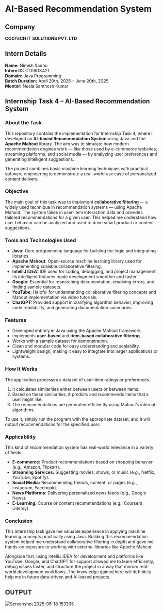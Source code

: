 # AI-Based Recommendation System

## Company  
**CODTECH IT SOLUTIONS PVT. LTD**

## Intern Details  
**Name:** Nimish Sadhu  
**Intern ID:** CT08DK421  
**Domain:** Java Programming  
**Batch Duration:** April 20th, 2025 – June 20th, 2025  
**Mentor:** Neela Santhosh Kumar  

## Internship Task 4 – AI-Based Recommendation System

### About the Task  
This repository contains the implementation for Internship Task 4, where I developed an **AI-based Recommendation System** using Java and the **Apache Mahout** library. The aim was to simulate how modern recommendation engines work — like those used by e-commerce websites, streaming platforms, and social media — by analyzing user preferences and generating intelligent suggestions.

The project combines basic machine learning techniques with practical software engineering to demonstrate a real-world use case of personalized content delivery.

### Objective  
The main goal of this task was to implement **collaborative filtering** — a widely used technique in recommendation systems — using Apache Mahout. The system takes in user-item interaction data and provides tailored recommendations for a given user. This helped me understand how user behavior can be analyzed and used to drive smart product or content suggestions.

### Tools and Technologies Used  
- **Java:** Core programming language for building the logic and integrating libraries.  
- **Apache Mahout:** Open-source machine learning library used for implementing scalable collaborative filtering.  
- **IntelliJ IDEA:** IDE used for coding, debugging, and project management. Its intelligent features made development smoother and faster.  
- **Google:** Essential for researching documentation, resolving errors, and finding sample datasets.  
- **YouTube:** Helpful for understanding collaborative filtering concepts and Mahout implementation via video tutorials.  
- **ChatGPT:** Provided support in clarifying algorithm behavior, improving code readability, and generating documentation summaries.

### Features  
- Developed entirely in Java using the Apache Mahout framework.  
- Implements **user-based** and **item-based collaborative filtering**.  
- Works with a sample dataset for demonstration.  
- Clean and modular code for easy understanding and scalability.  
- Lightweight design, making it easy to integrate into larger applications or systems.

### How It Works  
The application processes a dataset of user-item ratings or preferences.  
1. It calculates similarities either between users or between items.  
2. Based on these similarities, it predicts and recommends items that a user might like.  
3. The recommendations are generated efficiently using Mahout’s internal algorithms.  

To use it, simply run the program with the appropriate dataset, and it will output recommendations for the specified user.

### Applicability  
This kind of recommendation system has real-world relevance in a variety of fields:  
- **E-commerce:** Product recommendations based on shopping behavior (e.g., Amazon, Flipkart).  
- **Streaming Services:** Suggesting movies, shows, or music (e.g., Netflix, YouTube, Spotify).  
- **Social Media:** Recommending friends, content, or pages (e.g., Instagram, Facebook).  
- **News Platforms:** Delivering personalized news feeds (e.g., Google News).  
- **E-Learning:** Course or content recommendations (e.g., Coursera, Udemy).

### Conclusion  
This internship task gave me valuable experience in applying machine learning concepts practically using Java. Building this recommendation system helped me understand collaborative filtering in depth and gave me hands-on exposure to working with external libraries like Apache Mahout.

Alongside that, using IntelliJ IDEA for development and platforms like YouTube, Google, and ChatGPT for support allowed me to learn efficiently, debug issues faster, and structure the project in a way that mirrors real-world development workflows. The knowledge gained here will definitely help me in future data-driven and AI-based projects.
## OUTPUT
![Screenshot 2025-06-18 153305](https://github.com/user-attachments/assets/a4c66387-8977-4b8a-863c-e57425886a35)

